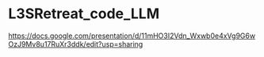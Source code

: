 # L3SRetreat_code_LLM

https://docs.google.com/presentation/d/11mHO3I2Vdn_Wxwb0e4xVg9G6wOzJ9Mv8u17RuXr3ddk/edit?usp=sharing
